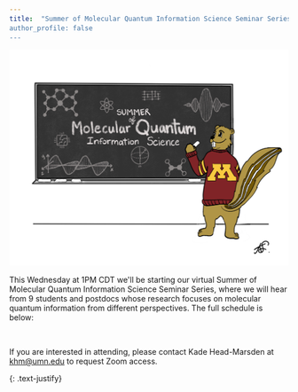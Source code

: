 ```yaml
---
title:  "Summer of Molecular Quantum Information Science Seminar Series round 2!“
author_profile: false
---
```


 <img src="/assets/images/summer-seminars-2024.jpeg" alt="">
 
This Wednesday at 1PM CDT we'll be starting our virtual Summer of Molecular Quantum Information Science Seminar Series, where we will hear from 9 students and postdocs whose research focuses on molecular quantum information from different perspectives. The full schedule is below: 

<img src="/assets/images/summer_seminar_series-schedule-2025.jpeg" alt="">
 
 
If you are interested in attending, please contact Kade Head-Marsden at  <a href = "mailto: khm@umn.edu">khm@umn.edu</a> to request Zoom access. 

{: .text-justify}
